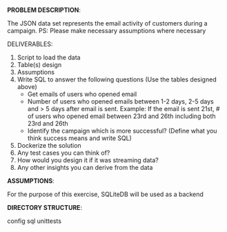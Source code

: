 <b>PROBLEM DESCRIPTION</b>:

The JSON data set represents the email activity of customers during a campaign.
PS: Please make necessary assumptions where necessary 

DELIVERABLES:
1) Script to load the data
2) Table(s) design 
3) Assumptions
4) Write SQL to answer the following questions (Use the tables designed above) 
   - Get emails of users who opened email
   - Number of users who opened emails between 1-2 days, 2-5 days and > 5 days after email is sent. Example: If the email is sent 21st, # of users who opened email between 23rd and 26th including both 23rd and 26th
   - Identify the campaign which is more successful? (Define what you think success means and write SQL) 
5) Dockerize the solution
6) Any test cases you can think of?
7) How would you design it if it was streaming data?
8) Any other insights you can derive from the data 

<b>ASSUMPTIONS</b>:

For the purpose of this exercise, SQLiteDB will be used as a backend

<b>DIRECTORY STRUCTURE</b>:

config
sql
unittests
